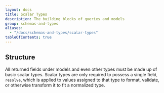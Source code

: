 ```yaml
---
layout: docs
title: Scalar Types
description: The building blocks of queries and models
group: schemas-and-types
aliases:
  - "/docs/schemas-and-types/scalar-types"
tableOfContents: true
---
```


## Structure

All returned fields under models and even other types must be made up of basic scalar types. Scalar types are only required to possess a single field, `resolve`, which is applied to values assigned to that type to format, validate, or otherwise transform it to fit a normalized type.